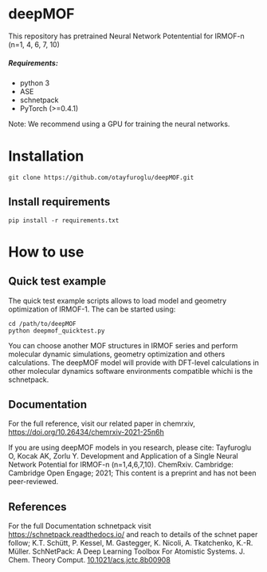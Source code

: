 # deepMOF
This repository has pretrained Neural Network Potentential for IRMOF-n (n=1, 4, 6, 7, 10)
 
##### Requirements:
- python 3
- ASE
- schnetpack
- PyTorch (>=0.4.1)

Note: We recommend using a GPU for training the neural networks.

# Installation

```
git clone https://github.com/otayfuroglu/deepMOF.git

```
## Install requirements
```
pip install -r requirements.txt
```
# How to use

## Quick test example

The quick test example scripts allows to load model and geometry optimization of IRMOF-1.
The can be started using:

```
cd /path/to/deepMOF
python deepmof_quicktest.py
```
  
You can choose another MOF structures in IRMOF series and perform molecular dynamic simulations, geometry optimization and others calculations. The deepMOF model will provide with DFT-level calculations in other molecular dynamics software environments compatible whichi is the schnetpack.

## Documentation
For the full reference, visit our related paper in chemrxiv, https://doi.org/10.26434/chemrxiv-2021-25n6h 

If you are using deepMOF models in you research, please cite:
Tayfuroglu O, Kocak AK, Zorlu Y. Development and Application of a Single Neural Network Potential for IRMOF-n (n=1,4,6,7,10). ChemRxiv. Cambridge: Cambridge Open Engage; 2021; This content is a preprint and has not been peer-reviewed.


## References
For the full Documentation schnetpack visit https://schnetpack.readthedocs.io/ 
and reach to details of the  schnet paper follow;
K.T. Schütt, P. Kessel, M. Gastegger, K. Nicoli, A. Tkatchenko, K.-R. Müller.
SchNetPack: A Deep Learning Toolbox For Atomistic Systems.
J. Chem. Theory Comput.
[10.1021/acs.jctc.8b00908](http://dx.doi.org/10.1021/acs.jctc.8b00908)


